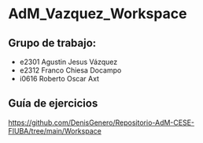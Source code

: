 # AdM_Vazquez_Workspace

## Grupo de trabajo: 

* e2301 Agustin Jesus Vázquez
* e2312 Franco Chiesa Docampo
* i0616 Roberto Oscar Axt

## Guía de ejercicios

https://github.com/DenisGenero/Repositorio-AdM-CESE-FIUBA/tree/main/Workspace
